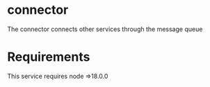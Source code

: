 # connector
The connector connects other services through the message queue

# Requirements
This service requires node =>18.0.0
